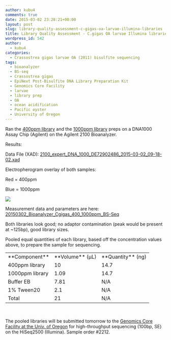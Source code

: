 ```yaml
---
author: kubu4
comments: true
date: 2015-03-02 23:28:21+00:00
layout: post
slug: library-quality-assessment-c-gigas-oa-larvae-illumina-libraries
title: Library Quality Assessment - C.gigas OA larvae Illumina libraries
wordpress_id: 542
author:
  - kubu4
categories:
  - Crassostrea gigas larvae OA (2011) bisulfite sequencing
tags:
  - bioanalyzer
  - BS-seq
  - Crassostrea gigas
  - EpiNext Post-Bisulfite DNA Library Preparation Kit
  - Genomics Core Facility
  - larvae
  - library prep
  - OA
  - ocean acidification
  - Pacific oyster
  - University of Oregon
---
```


Ran the [400ppm library](2015/01/28/bisuflite-ngs-library-prep-c-gigas-larvae-oa-bisulfite-library-quantification.html) and the [1000ppm library](2015/02/27/bs-seq-library-prep-c-gigas-larvae-oa-1000ppm.html) preps on a DNA1000 Assay Chip (Agilent) on the Agilent 2100 Bioanalyzer.



Results:

Data File (XAD): [2100_expert_DNA_1000_DE72902486_2015-03-02_09-18-02.xad](https://eagle.fish.washington.edu/Arabidopsis/Bioanalyzer%20Data/2100%20expert_DNA%201000_DE72902486_2015-03-02_09-18-02.xad)

Electropherogram overlay of both samples:

Red = 400ppm

Blue = 1000ppm

[![](https://eagle.fish.washington.edu/Arabidopsis/Bioanalyzer%20Data/20150302_BioanalyzerGigasLarvaeOA400_1000ppm.jpg)](http://eagle.fish.washington.edu/Arabidopsis/Bioanalyzer%20Data/20150302_BioanalyzerGigasLarvaeOA400_1000ppm.jpg)







Measurement data and parameters are here: [20150302_Bioanalyzer_Cgigas_400_1000ppm_BS-Seq](20150302_Bioanalyzer_Cgigas_400_1000ppm_BS-Seq)





Both libraries look good; no adaptor contamination (peak would be present at ~125bp), good library sizes.

Pooled equal quantities of each library, based off the concentration values above, to prepare the sample for sequencing.

<table width="280" style="height: 190px;" >
<tbody >
<tr >

<td >**Component**
</td>

<td >**Volume** (μL)
</td>

<td >**Quantity** (ng)
</td>
</tr>
<tr >

<td >400ppm library
</td>

<td >10
</td>

<td >14.7
</td>
</tr>
<tr >

<td >1000ppm library
</td>

<td >1.09
</td>

<td >14.7
</td>
</tr>
<tr >

<td >Buffer EB
</td>

<td >7.81
</td>

<td >N/A
</td>
</tr>
<tr >

<td >1% Tween20
</td>

<td >2.1
</td>

<td >N/A
</td>
</tr>
<tr >

<td >Total
</td>

<td >21
</td>

<td >N/A
</td>
</tr>
</tbody>
</table>



The pooled libraries will be submitted tomorrow to the [Genomics Core Facility at the Univ. of Oregon](https://gcf.uoregon.edu/) for high-throughput sequencing (100bp, SE) on the HiSeq2500 (Illumina). Sample order #2212.
